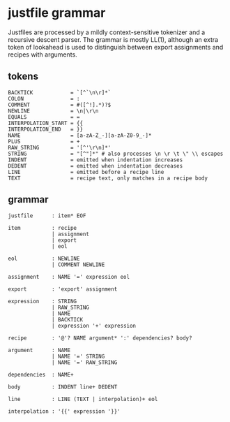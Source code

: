 justfile grammar
================

Justfiles are processed by a mildly context-sensitive tokenizer
and a recursive descent parser. The grammar is mostly LL(1),
although an extra token of lookahead is used to distinguish between
export assignments and recipes with arguments.

tokens
------

```
BACKTICK            = `[^`\n\r]*`
COLON               = :
COMMENT             = #([^!].*)?$
NEWLINE             = \n|\r\n
EQUALS              = =
INTERPOLATION_START = {{
INTERPOLATION_END   = }}
NAME                = [a-zA-Z_-][a-zA-Z0-9_-]*
PLUS                = +
RAW_STRING          = '[^'\r\n]*'
STRING              = "[^"]*" # also processes \n \r \t \" \\ escapes
INDENT              = emitted when indentation increases
DEDENT              = emitted when indentation decreases
LINE                = emitted before a recipe line
TEXT                = recipe text, only matches in a recipe body
```

grammar
-------

```
justfile      : item* EOF

item          : recipe
              | assignment
              | export
              | eol

eol           : NEWLINE
              | COMMENT NEWLINE

assignment    : NAME '=' expression eol

export        : 'export' assignment

expression    : STRING
              | RAW_STRING
              | NAME
              | BACKTICK
              | expression '+' expression

recipe        : '@'? NAME argument* ':' dependencies? body?

argument      : NAME
              | NAME '=' STRING
              | NAME '=' RAW_STRING

dependencies  : NAME+

body          : INDENT line+ DEDENT

line          : LINE (TEXT | interpolation)+ eol

interpolation : '{{' expression '}}'
```
